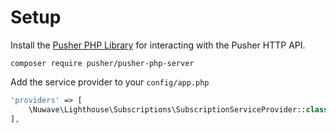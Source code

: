 # Setup

Install the [Pusher PHP Library](https://github.com/pusher/pusher-http-php) for interacting with the Pusher HTTP API.

    composer require pusher/pusher-php-server

Add the service provider to your `config/app.php`

```php
'providers' => [
    \Nuwave\Lighthouse\Subscriptions\SubscriptionServiceProvider::class,
],
```
